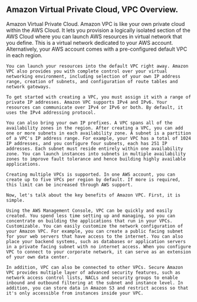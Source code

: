## Amazon Virtual Private Cloud, VPC Overview. 
Amazon Virtual Private Cloud. 
    Amazon VPC is like your own private cloud within the AWS Cloud. It lets you provision a logically isolated section of the AWS Cloud where you can launch AWS resources in virtual network that you define. This is a virtual network dedicated to your AWS account. Alternatively, your AWS account comes with a pre-configured default VPC in each region. 
    
    You can launch your resources into the default VPC right away. Amazon VPC also provides you with complete control over your virtual networking environment, including selection of your own IP address range, creation of subnets, and configuration of route tables and network gateways. 
    
    To get started with creating a VPC, you must assign it with a range of private IP addresses. Amazon VPC supports IPv4 and IPv6. Your resources can communicate over IPv4 or IPv6 or both. By default, it uses the IPv4 addressing protocol. 
    
    You can also bring your own IP prefixes. A VPC spans all of the availability zones in the region. After creating a VPC, you can add one or more subnets in each availability zone. A subnet is a partition of a VPC's IP address range. For example, your VPC has a total of 1024 IP addresses, and you configure four subnets, each has 251 IP addresses. Each subnet must reside entirely within one availability zone. You can launch instances into subnets in multiple availability zones to improve fault tolerance and hence building highly available applications. 
    
    Creating multiple VPCs is supported. In one AWS account, you can create up to five VPCs per region by default. If more is required, this limit can be increased through AWS support. 
    
    Now, let's talk about the key benefits of Amazon VPC. First, it is simple. 
    
    Using the AWS Management Console, VPC can be quickly and easily created. You spend less time setting up and managing, so you can concentrate on building the applications that run in your VPCs. Customizable. You can easily customize the network configuration of your Amazon VPC. For example, you can create a public facing subnet for your web servers that have access to the internet. You can also place your backend systems, such as databases or application servers in a private facing subnet with no internet access. When you configure VPC to connect to your corporate network, it can serve as an extension of your own data center. 
    
    In addition, VPC can also be connected to other VPCs. Secure Amazon VPC provides multiple layer of advanced security features, such as network access control lists, NACLs and security groups to enable inbound and outbound filtering at the subnet and instance level. In addition, you can store data in Amazon S3 and restrict access so that it's only accessible from instances inside your VPC. 
    